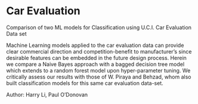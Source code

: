 # Car Evaluation

Comparison of two ML models for Classification using U.C.I. Car Evaluation Data set

Machine Learning models applied to the car evaluation data can provide clear commercial direction and competition-benefit 
to manufacturer’s since desirable features can be embedded in the future design process. Herein we compare a Naive Bayes 
approach with a bagged decision tree model which extends to a random forest model upon hyper-parameter tuning. We 
critically assess our results with those of W. Piraya and Behzad, whom also built classification models for this same 
car evaluation data-set.

Author: Harry Li, Paul O’Donovan
